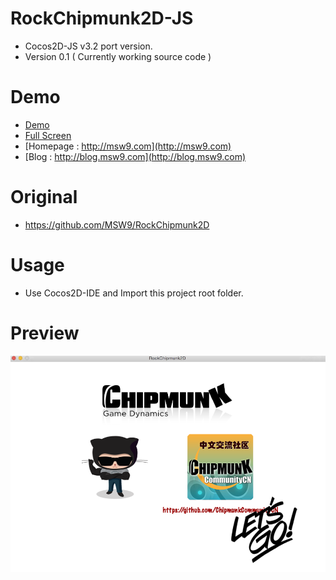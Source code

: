 RockChipmunk2D-JS
=================
- Cocos2D-JS v3.2 port version.
- Version 0.1 ( Currently working source code )

# Demo
- [Demo](http://msw9.com/contents/RockChipmunk2D/)
- [Full Screen](http://msw9.com/contents/RockChipmunk2D/main.html)
- [Homepage : http://msw9.com](http://msw9.com)
- [Blog : http://blog.msw9.com](http://blog.msw9.com)

# Original 
- https://github.com/MSW9/RockChipmunk2D

# Usage
- Use Cocos2D-IDE and Import this project root folder.

# Preview 
![](https://github.com/MSW9/RockChipmunk2D-JS/blob/master/snapshot/snapshot1.png)

